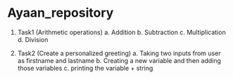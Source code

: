 # Ayaan_repository
1. Task1 (Arithmetic operations)
     a. Addition
     b. Subtraction
     c. Multiplication
     d. Division

2. Task2 (Create a personalized greeting)
     a. Taking two inputs from user as firstname and lastname
     b. Creating a new variable and then adding those variables
     c. printing the variable + string 
